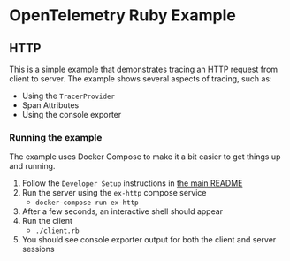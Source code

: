 # OpenTelemetry Ruby Example

## HTTP

This is a simple example that demonstrates tracing an HTTP request from client to server. The example shows several aspects of tracing, such as:

* Using the `TracerProvider`
* Span Attributes
* Using the console exporter

### Running the example

The example uses Docker Compose to make it a bit easier to get things up and running.

1. Follow the `Developer Setup` instructions in [the main README](../../README.md)
1. Run the server using the `ex-http` compose service
    * `docker-compose run ex-http`
1. After a few seconds, an interactive shell should appear
1. Run the client
    * `./client.rb`
1. You should see console exporter output for both the client and server sessions
